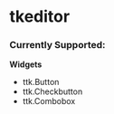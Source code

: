 # tkeditor
<h3>Currently Supported:</h3>
<strong>Widgets</strong>
 <ul>
  <li>ttk.Button</li>
  <li>ttk.Checkbutton</li>
  <li>ttk.Combobox</li>
 </ul>